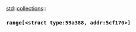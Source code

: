 [std](./../../std.md)::[collections](./../collections.md)::
### `range[<struct type:59a388, addr:5cf170>]`
